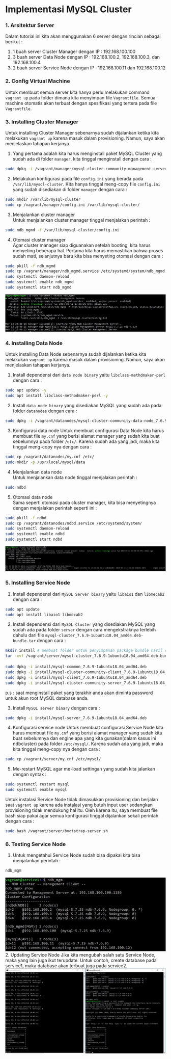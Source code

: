 # Implementasi MySQL Cluster

### 1. Arsitektur Server
Dalam tutorial ini kita akan menggunakan 6 server dengan rincian sebagai berikut :   
1. 1 buah server Cluster Manager dengan IP : 192.168.100.100
2. 3 buah server Data Node dengan IP : 192.168.100.2, 192.168.100.3, dan 192.168.100.4
3. 2 buah server Service Node dengan IP :  192.168.100.11 dan 192.168.100.12

### 2. Config Virtual Machine
Untuk membuat semua server kita hanya perlu melakukan command `vagrant up` pada folder dimana kita menyimpan file `Vagrantfile`. Semua machine otomatis akan terbuat dengan spesifikasi yang tertera pada file `Vagrantfile`.

### 3. Installing Cluster Manager
Untuk installing Cluster Manager sebenarnya sudah dijalankan ketika kita melakukan `vagrant up` karena masuk dalam provisioning. Namun, saya akan menjelaskan tahapan kerjanya.
1. Yang pertama adalah kita harus menginstall paket MySQL Cluster yang sudah ada di folder `manager`, kita tinggal menginstall dengan cara :
```sh
sudo dpkg -i /vagrant/manager/mysql-cluster-community-management-server_7.6.9-1ubuntu18.04_amd64.deb
```
2. Melakukan konfigurasi pada file `config.ini` yang berada pada `/var/lib/mysql-cluster`. Kita hanya tinggal meng-copy file `config.ini` yang sudah disediakan di folder `manager` dengan cara :
```sh
sudo mkdir /var/lib/mysql-cluster
sudo cp /vagrant/manager/config.ini /var/lib/mysql-cluster/
```
3. Menjalankan cluster manager   
Untuk menjalankan cluster manager tinggal menjalakan perintah :
```sh
sudo ndb_mgmd -f /var/lib/mysql-cluster/config.ini
```
4. Otomasi cluster manager   
Agar cluster manager siap diguanakan setelah booting, kita harus menyeting beberapa hal. Pertama kita harus memastikan bahwa proses sudah mati, selanjutnya baru kita bisa menyeting otomasi dengan cara :
```sh
sudo pkill -f ndb_mgmd
sudo cp /vagrant/manager/ndb_mgmd.service /etc/systemd/system/ndb_mgmd.service
sudo systemctl daemon-reload
sudo systemctl enable ndb_mgmd
sudo systemctl start ndb_mgmd
```   
![Cluster Manager running](https://github.com/tamtama17/Implementasi-MySQL-Cluster/blob/master/gambar/manager_running.jpg "Cluster Manager running")   

### 4. Installing Data Node
Untuk installing Data Node sebenarnya sudah dijalankan ketika kita melakukan `vagrant up` karena masuk dalam provisioning. Namun, saya akan menjelaskan tahapan kerjanya.
1. Install dependensi dari `data node binary` yaitu `libclass-methdmaker-perl` dengan cara :
```sh
sudo apt update -y
sudo apt install libclass-methodmaker-perl -y
```
2. Install `data node binary` yang disediakan MySQL yang sudah ada pada folder `datanodes` dengan cara :
```sh
sudo dpkg -i /vagrant/datanodes/mysql-cluster-community-data-node_7.6.9-1ubuntu18.04_amd64.deb
```
3. Konfigurasi data node
Untuk membuat configurasi Data Node kita harus membuat file `my.cnf` yang berisi alamat manager yang sudah kita buat sebelumnya pada folder `/etc/`. Karena sudah ada yang jadi, maka kita tinggal meng-copy nya dengan cara :
```sh
sudo cp /vagrant/datanodes/my.cnf /etc/
sudo mkdir -p /usr/local/mysql/data
```
4. Menjalankan data node   
Untuk menjalankan data node tinggal menjalakan perintah :
```sh
sudo ndbd
```
5. Otomasi data node   
Sama seperti otomasi pada cluster manager, kita bisa menyetingnya dengan menjalakan perintah seperti ini :
```sh
sudo pkill -f ndbd
sudo cp /vagrant/datanodes/ndbd.service /etc/systemd/system/
sudo systemctl daemon-reload
sudo systemctl enable ndbd
sudo systemctl start ndbd
```   
![Data Node running](https://github.com/tamtama17/Implementasi-MySQL-Cluster/blob/master/gambar/datanode_running.jpg "Data Node running")   
### 5. Installing Service Node
1. Install dependensi dari `MySQL Server binary` yaitu `libaio1` dan `libmecab2` dengan cara :
```sh
sudo apt update
sudo apt install libaio1 libmecab2
```
2. Install dependensi dari `MySQL Cluster` yang disediakan MySQL yang sudah ada pada folder `server` dengan cara mengekstraknya terlebih dahulu dari file `mysql-cluster_7.6.9-1ubuntu18.04_amd64.deb-bundle.tar` dengan cara :
```sh
mkdir install # membuat folder untuk penyimpanan package bundle hasil extract
tar -xvf /vagrant/server/mysql-cluster_7.6.9-1ubuntu18.04_amd64.deb-bundle.tar -C install/

sudo dpkg -i install/mysql-common_7.6.9-1ubuntu18.04_amd64.deb
sudo dpkg -i install/mysql-cluster-community-client_7.6.9-1ubuntu18.04_amd64.deb
sudo dpkg -i install/mysql-client_7.6.9-1ubuntu18.04_amd64.deb
sudo dpkg -i install/mysql-cluster-community-server_7.6.9-1ubuntu18.04_amd64.deb
```
p.s : saat menginstall paket yang terakhir anda akan diminta password untuk akun root MySQL database anda.

3. Install `MySQL server binary` dengan cara :
```sh
sudo dpkg -i install/mysql-server_7.6.9-1ubuntu18.04_amd64.deb
```
4. Konfigurasi service node
Untuk membuat configurasi Service Node kita harus membuat file `my.cnf` yang berisi alamat manager yang sudah kita buat sebelumnya dan engine apa yang kita gunakan(dalam kasus ini ndbcluster) pada folder `/etc/mysql/`. Karena sudah ada yang jadi, maka kita tinggal meng-copy nya dengan cara :
```sh
sudo cp /vagrant/server/my.cnf /etc/mysql/
```
5. Me-restart MySQL agar me-load settingan yang sudah kita jalankan dengan syntax :
```sh
sudo systemctl restart mysql
sudo systemctl enable mysql
```
Untuk instalasi Service Node tidak dimasukkan provisioning dan berjalan saat `vagrant up` karena ada instalasi yang butuh input user sedangkan provisioning tidak mendukung hal itu. Oleh karena itu, saya membuat file bash siap pakai agar semua konfigurasi tinggal dijalankan sekali perintah dengan cara :
```sh
sudo bash /vagrant/server/bootstrap-server.sh
```
### 6. Testing Service Node
1. Untuk mengetahui Service Node sudah bisa dipakai kita bisa menjalankan perintah :
```sh
ndb_mgm
```   
![Service Node running](https://github.com/tamtama17/Implementasi-MySQL-Cluster/blob/master/gambar/service_running.jpg "Service Node running")   
2. Updating Service Node
Jika kita mengubah salah satu Service Node, maka yang lain juga ikut terupdate. Untuk contoh, create database pada service1, maka database akan terbuat juga pada service2.   
![Cek Update](https://github.com/tamtama17/Implementasi-MySQL-Cluster/blob/master/gambar/create_db.jpg "Cek Update")   